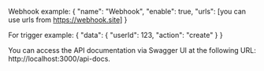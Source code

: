 Webhook example: 
{
  "name": "Webhook",
  "enable": true,
  "urls": [you can use urls from https://webhook.site]
}

For trigger example:
{
  "data": {
    "userId": 123,
    "action": "create"
  }
}

You can access the API documentation via Swagger UI at the following URL: http://localhost:3000/api-docs.
